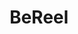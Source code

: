 ---
layout: page
title: BeReel
description: An app that helps adults to be more focused by using the Pomodoro Technique.
img: 
redirect: https://www.behance.net/gallery/108552939/Bereel-Focus-Timer-with-Pomodoro-Technique
importance: 2

---